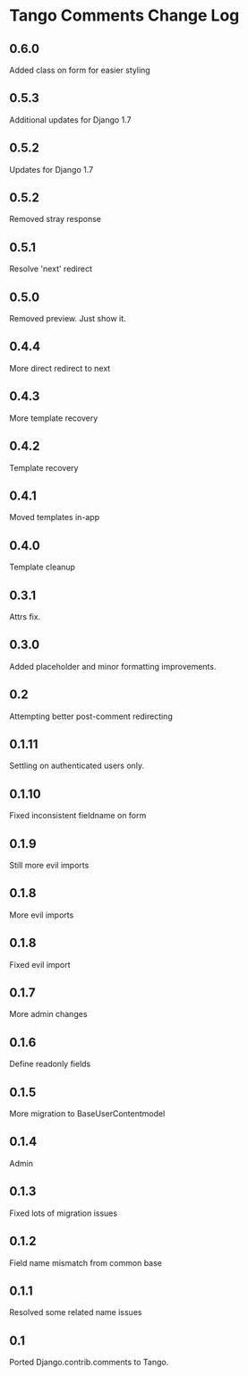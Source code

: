# Tango Comments Change Log


## 0.6.0
Added class on form for easier styling

## 0.5.3
Additional updates for Django 1.7

## 0.5.2
Updates for Django 1.7

## 0.5.2
Removed stray response

## 0.5.1
Resolve 'next' redirect

## 0.5.0
Removed preview. Just show it.

## 0.4.4
More direct redirect to next

## 0.4.3
More template recovery

## 0.4.2
Template recovery

## 0.4.1
Moved templates in-app

## 0.4.0
Template cleanup

## 0.3.1
Attrs fix.

## 0.3.0
Added placeholder and minor formatting improvements.

## 0.2
Attempting better post-comment redirecting

## 0.1.11
Settling on authenticated users only.

## 0.1.10
Fixed inconsistent fieldname on form

## 0.1.9
Still more evil imports

## 0.1.8
More evil imports

## 0.1.8
Fixed evil import

## 0.1.7
More admin changes

## 0.1.6
Define readonly fields

## 0.1.5
More migration to BaseUserContentmodel

## 0.1.4
Admin

## 0.1.3
Fixed lots of migration issues

## 0.1.2
Field name mismatch from common base

## 0.1.1
Resolved some related name issues

## 0.1
Ported Django.contrib.comments to Tango.
